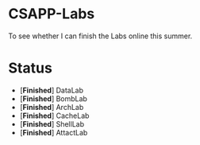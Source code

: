 # CSAPP-Labs
To see whether I can finish the Labs online this summer.

# Status
- [**Finished**] DataLab
- [**Finished**] BombLab 
- [**Finished**] ArchLab 
- [**Finished**] CacheLab 
- [**Finished**] ShellLab 
- [**Finished**] AttactLab 

